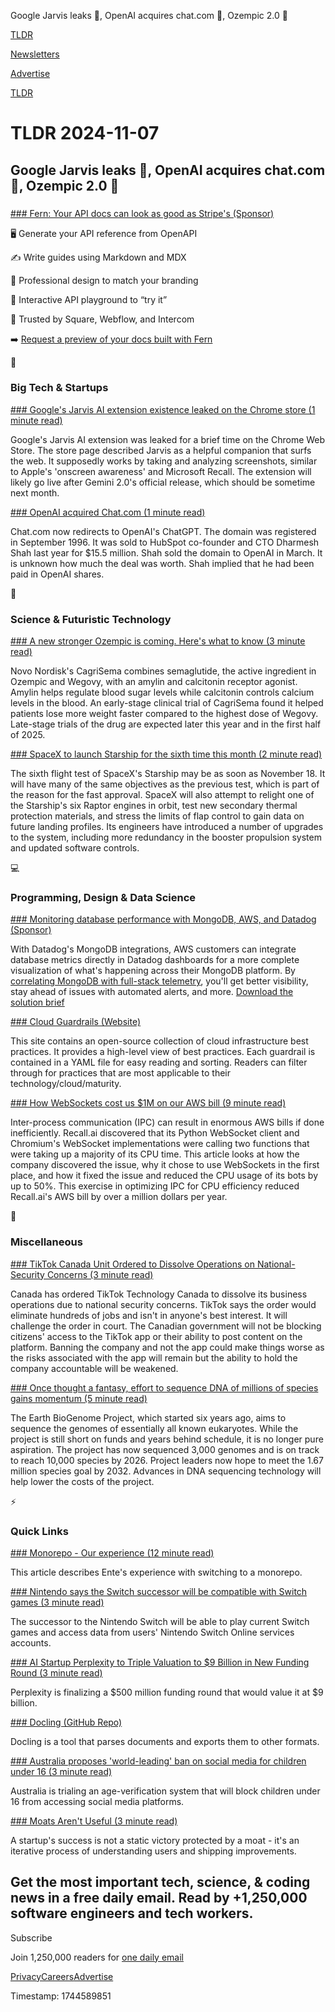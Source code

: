 Google Jarvis leaks 🤖, OpenAI acquires chat.com 💬, Ozempic 2.0 💊

[TLDR](/)

[Newsletters](/newsletters)

[Advertise](https://advertise.tldr.tech/)

[TLDR](/)

# TLDR 2024-11-07

## Google Jarvis leaks 🤖, OpenAI acquires chat.com 💬, Ozempic 2.0 💊

### 

[### Fern: Your API docs can look as good as Stripe's (Sponsor)](https://form.typeform.com/to/eqMo0V0N)

🖥️ Generate your API reference from OpenAPI

✍️ Write guides using Markdown and MDX

🎨 Professional design to match your branding

🛝 Interactive API playground to “try it”

🤝 Trusted by Square, Webflow, and Intercom

➡️ [Request a preview of your docs built with Fern](https://form.typeform.com/to/eqMo0V0N)

📱

### Big Tech & Startups

[### Google's Jarvis AI extension existence leaked on the Chrome store (1 minute read)](https://www.androidpolice.com/google-jarvis-ai-extension-accidentally-leaked/?utm_source=tldrnewsletter)

Google's Jarvis AI extension was leaked for a brief time on the Chrome Web Store. The store page described Jarvis as a helpful companion that surfs the web. It supposedly works by taking and analyzing screenshots, similar to Apple's 'onscreen awareness' and Microsoft Recall. The extension will likely go live after Gemini 2.0's official release, which should be sometime next month.

[### OpenAI acquired Chat.com (1 minute read)](https://techcrunch.com/2024/11/06/openai-acquired-chat-com/?utm_source=tldrnewsletter)

Chat.com now redirects to OpenAI's ChatGPT. The domain was registered in September 1996. It was sold to HubSpot co-founder and CTO Dharmesh Shah last year for $15.5 million. Shah sold the domain to OpenAI in March. It is unknown how much the deal was worth. Shah implied that he had been paid in OpenAI shares.

🚀

### Science & Futuristic Technology

[### A new stronger Ozempic is coming. Here's what to know (3 minute read)](https://qz.com/novo-nordisk-cagrisema-ozempic-1851691005?utm_source=tldrnewsletter)

Novo Nordisk's CagriSema combines semaglutide, the active ingredient in Ozempic and Wegovy, with an amylin and calcitonin receptor agonist. Amylin helps regulate blood sugar levels while calcitonin controls calcium levels in the blood. An early-stage clinical trial of CagriSema found it helped patients lose more weight faster compared to the highest dose of Wegovy. Late-stage trials of the drug are expected later this year and in the first half of 2025.

[### SpaceX to launch Starship for the sixth time this month (2 minute read)](https://techcrunch.com/2024/11/06/spacex-to-launch-starship-for-the-sixth-time-this-month/?utm_source=tldrnewsletter)

The sixth flight test of SpaceX's Starship may be as soon as November 18. It will have many of the same objectives as the previous test, which is part of the reason for the fast approval. SpaceX will also attempt to relight one of the Starship's six Raptor engines in orbit, test new secondary thermal protection materials, and stress the limits of flap control to gain data on future landing profiles. Its engineers have introduced a number of upgrades to the system, including more redundancy in the booster propulsion system and updated software controls.

💻

### Programming, Design & Data Science

[### Monitoring database performance with MongoDB, AWS, and Datadog (Sponsor)](https://www.datadoghq.com/resources/mongodb-aws-datadog/?utm_source=tldrnewsletter&amp;utm_medium=newsletter&amp;utm_campaign=dg-coreplatform-ww-mongodb-aws-tldr)

With Datadog's MongoDB integrations, AWS customers can integrate database metrics directly in Datadog dashboards for a more complete visualization of what's happening across their MongoDB platform. By [correlating MongoDB with full-stack telemetry](https://www.datadoghq.com/resources/mongodb-aws-datadog/?utm_source=tldrnewsletter&utm_medium=newsletter&utm_campaign=dg-coreplatform-ww-mongodb-aws-tldr), you'll get better visibility, stay ahead of issues with automated alerts, and more. [Download the solution brief](https://www.datadoghq.com/resources/mongodb-aws-datadog/?utm_source=tldrnewsletter&utm_medium=newsletter&utm_campaign=dg-coreplatform-ww-mongodb-aws-tldr)

[### Cloud Guardrails (Website)](https://www.cloudguardrails.com/?utm_source=tldrnewsletter)

This site contains an open-source collection of cloud infrastructure best practices. It provides a high-level view of best practices. Each guardrail is contained in a YAML file for easy reading and sorting. Readers can filter through for practices that are most applicable to their technology/cloud/maturity.

[### How WebSockets cost us $1M on our AWS bill (9 minute read)](https://www.recall.ai/post/how-websockets-cost-us-1m-on-our-aws-bill?utm_source=tldrnewsletter)

Inter-process communication (IPC) can result in enormous AWS bills if done inefficiently. Recall.ai discovered that its Python WebSocket client and Chromium's WebSocket implementations were calling two functions that were taking up a majority of its CPU time. This article looks at how the company discovered the issue, why it chose to use WebSockets in the first place, and how it fixed the issue and reduced the CPU usage of its bots by up to 50%. This exercise in optimizing IPC for CPU efficiency reduced Recall.ai's AWS bill by over a million dollars per year.

🎁

### Miscellaneous

[### TikTok Canada Unit Ordered to Dissolve Operations on National-Security Concerns (3 minute read)](https://www.wsj.com/world/americas/canada-orders-tiktok-canada-unit-to-dissolve-operations-on-national-security-concerns-a9d9e8f2?st=NJcWx2&reflink=desktopwebshare_permalink&utm_source=tldrnewsletter)

Canada has ordered TikTok Technology Canada to dissolve its business operations due to national security concerns. TikTok says the order would eliminate hundreds of jobs and isn't in anyone's best interest. It will challenge the order in court. The Canadian government will not be blocking citizens' access to the TikTok app or their ability to post content on the platform. Banning the company and not the app could make things worse as the risks associated with the app will remain but the ability to hold the company accountable will be weakened.

[### Once thought a fantasy, effort to sequence DNA of millions of species gains momentum (5 minute read)](https://www.science.org/content/article/once-thought-fantasy-effort-sequence-dna-millions-species-gains-momentum?utm_source=tldrnewsletter)

The Earth BioGenome Project, which started six years ago, aims to sequence the genomes of essentially all known eukaryotes. While the project is still short on funds and years behind schedule, it is no longer pure aspiration. The project has now sequenced 3,000 genomes and is on track to reach 10,000 species by 2026. Project leaders now hope to meet the 1.67 million species goal by 2032. Advances in DNA sequencing technology will help lower the costs of the project.

⚡

### Quick Links

[### Monorepo - Our experience (12 minute read)](https://ente.io/blog/monorepo-retrospective/?utm_source=tldrnewsletter)

This article describes Ente's experience with switching to a monorepo.

[### Nintendo says the Switch successor will be compatible with Switch games (3 minute read)](https://www.theverge.com/2024/11/5/24284745/switch-2-backward-compatibility-nintendo-online-preservation?utm_source=tldrnewsletter)

The successor to the Nintendo Switch will be able to play current Switch games and access data from users' Nintendo Switch Online services accounts.

[### AI Startup Perplexity to Triple Valuation to $9 Billion in New Funding Round (3 minute read)](https://www.wsj.com/tech/ai/ai-startup-perplexity-to-triple-valuation-to-9-billion-in-new-funding-round-f2fb8c2c?st=zUaKVB&reflink=desktopwebshare_permalink&utm_source=tldrnewsletter)

Perplexity is finalizing a $500 million funding round that would value it at $9 billion.

[### Docling (GitHub Repo)](https://github.com/DS4SD/docling?utm_source=tldrnewsletter)

Docling is a tool that parses documents and exports them to other formats.

[### Australia proposes 'world-leading' ban on social media for children under 16 (3 minute read)](https://www.reuters.com/technology/cybersecurity/australia-proposes-ban-social-media-those-under-16-2024-11-06/?utm_source=tldrnewsletter)

Australia is trialing an age-verification system that will block children under 16 from accessing social media platforms.

[### Moats Aren't Useful (3 minute read)](https://rohan.ga/blog/moats/?utm_source=tldrnewsletter)

A startup's success is not a static victory protected by a moat - it's an iterative process of understanding users and shipping improvements.

## Get the most important tech, science, & coding news in a free daily email. Read by +1,250,000 software engineers and tech workers.

Subscribe

Join 1,250,000 readers for [one daily email](/api/latest/tech)

[Privacy](/privacy)[Careers](https://jobs.ashbyhq.com/tldr.tech)[Advertise](/tech/advertise)

Timestamp: 1744589851